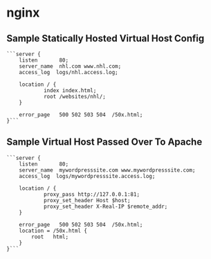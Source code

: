 nginx
=====

Sample Statically Hosted Virtual Host Config
--------------------------------------------

    ```server {
        listen       80;
        server_name  nhl.com www.nhl.com;
        access_log  logs/nhl.access.log;

        location / {
                index index.html;
                root /websites/nhl/;
        }

        error_page   500 502 503 504  /50x.html;
    }```

Sample Virtual Host Passed Over To Apache
-----------------------------------------

    ```server {
        listen       80;
        server_name  mywordpresssite.com www.mywordpresssite.com;
        access_log  logs/mywordpresssite.access.log;

        location / {
                proxy_pass http://127.0.0.1:81;
                proxy_set_header Host $host;
                proxy_set_header X-Real-IP $remote_addr;
        }

        error_page   500 502 503 504  /50x.html;
        location = /50x.html {
            root   html;
        }
    }```
